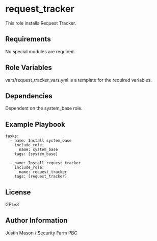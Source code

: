request_tracker
===============

This role installs Request Tracker.

Requirements
------------

No special modules are required.

Role Variables
--------------

vars/request_tracker_vars.yml is a template for the required variables.

Dependencies
------------

Dependent on the system_base role.

Example Playbook
----------------
```
tasks:
  - name: Install system_base
    include_role:
      name: system_base
    tags: [system_base]

  - name: Install request_tracker
    include_role:
      name: request_tracker
    tags: [request_tracker]
```

License
-------

GPLv3

Author Information
------------------

Justin Mason / Security Farm PBC
